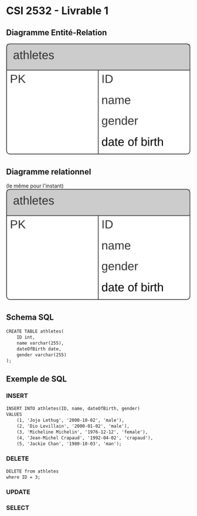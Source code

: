 # CSI 2532 - Livrable 1


<h2>Diagramme Entité-Relation</h2>

![diagram1](diagram1.PNG)
<h2>Diagramme relationnel</h2>

(le même pour l'instant)
![diagram1](diagram1.PNG)

<h2>Schema SQL</h2>

```
CREATE TABLE athletes(
	ID int,
	name varchar(255),
	dateOfBirth date,
	gender varchar(255)
);
```

<h2>Exemple de SQL</h2>


<h3>INSERT</h3>

```
INSERT INTO athletes(ID, name, dateOfBirth, gender)
VALUES 
	(1, 'Jojo Lethug', '2000-10-02', 'male'),
	(2, 'Dio Levillain', '2000-01-02', 'male'),
	(3, 'Micheline Michelin', '1976-12-12', 'female'),
	(4, 'Jean-Michel Crapaud', '1992-04-02', 'crapaud'),
	(5, 'Jackie Chan', '1980-10-03', 'man');
```

<h3>DELETE</h3>

```
DELETE from athletes 
where ID = 3;
```

<h3>UPDATE</h3>



<h3>SELECT</h3>